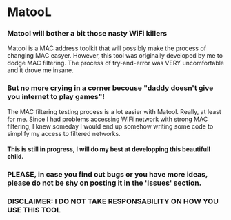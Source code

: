 # MatooL

### Matool will bother a bit those nasty WiFi killers

Matool is a MAC address toolkit that will possibly make the process of changing MAC easyer. 
However, this tool was originally developed by me to dodge MAC filtering.
The process of try-and-error was VERY uncomfortable and it drove me insane.

### But no more crying in a corner becouse "daddy doesn't give you internet to play games"!

The MAC filtering testing process is a lot easier with Matool. Really, at least for me.
Since I had problems accessing WiFi network with strong MAC filtering, I knew someday I would end up somehow writing some code to simplify my access to filtered networks.



#### This is still in progress, I will do my best at developping this beautifull child.

### PLEASE, in case you find out bugs or you have more ideas, please do not be shy on posting it in the 'Issues' section.



### DISCLAIMER: I DO NOT TAKE RESPONSABILITY ON HOW YOU USE THIS TOOL